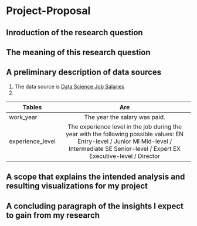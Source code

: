 # Project-Proposal
## Inroduction of the research question

## The meaning of this research question
## A preliminary description of data sources
1. The data source is [Data Science Job Salaries](https://www.kaggle.com/datasets/ruchi798/data-science-job-salaries)
2.
| Tables                | Are           |  
| ----------------------|:-------------:|
| work_year             | The year the salary was paid.|
| experience_level      | The experience level in the job during the year with the following possible values: EN Entry-level / Junior MI Mid-level / Intermediate SE                             Senior-level / Expert EX Executive-level / Director     |   
## A scope that explains the intended analysis and resulting visualizations for my project
## A concluding paragraph of the insights I expect to gain from my research
